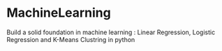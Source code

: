 # MachineLearning
Build a solid foundation in machine learning : Linear Regression, Logistic Regression and K-Means Clustring in python
